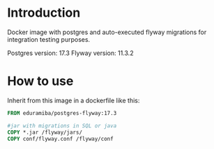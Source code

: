 # Introduction

Docker image with postgres and auto-executed flyway migrations for integration testing purposes.

Postgres version: 17.3
Flyway version: 11.3.2

# How to use

Inherit from this image in a dockerfile like this:

```Dockerfile
FROM eduramiba/postgres-flyway:17.3

#jar with migrations in SQL or java
COPY *.jar /flyway/jars/
COPY conf/flyway.conf /flyway/conf
```
